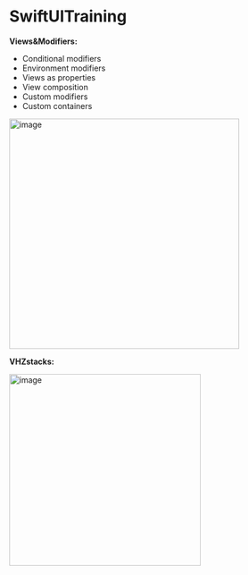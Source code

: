 # SwiftUITraining

**Views&Modifiers:**
- Conditional modifiers
- Environment modifiers
- Views as properties
- View composition
- Custom modifiers
- Custom containers
<img width="412" alt="image" src="https://github.com/minarsedhom/SwiftUITraining/assets/134082704/c02f312b-2335-490c-9346-c6e97417ef5b">

**VHZstacks:**

<img width="343" alt="image" src="https://github.com/minarsedhom/SwiftUITraining/assets/134082704/99585eca-1509-4159-8f17-51db50a16c2c">
